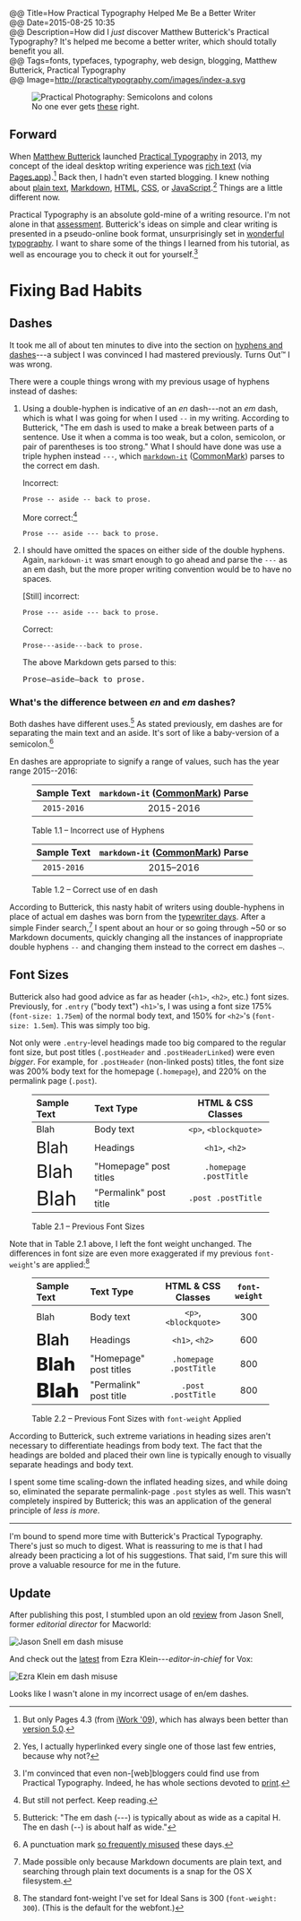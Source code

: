 @@ Title=How Practical Typography Helped Me Be a Better Writer  
@@ Date=2015-08-25 10:35  
@@ Description=How did I *just* discover Matthew Butterick's Practical Typography? It's helped me become a better writer, which should totally benefit you all.  
@@ Tags=fonts, typefaces, typography, web design, blogging, Matthew Butterick, Practical Typography  
@@ Image=http://practicaltypography.com/images/index-a.svg  

<figure>
	<img src="http://d.pr/i/17dhF+" alt="Practical Photography: Semicolons and colons">
	<figcaption>No one ever gets <a href="http://practicaltypography.com/semicolons-and-colons.html">these</a> right.</figcaption>
</figure>

## Forward

When [Matthew Butterick][wikipedia] launched [Practical Typography][practicaltypography] in 2013, my concept of the ideal desktop writing experience was [rich text][wikipedia 2] (via [Pages.app][wikipedia 3]).[^pages] Back then, I hadn't even started blogging. I knew nothing about [plain text][wikipedia 4], [Markdown][wikipedia 5], [HTML][wikipedia 6], [CSS][wikipedia 7], or [JavaScript][wikipedia 8].[^yes] Things are a little different now. 

Practical Typography is an absolute gold-mine of a writing resource. I'm not alone in that [assessment][macsparky]. Butterick's ideas on simple and clear writing is presented in a pseudo-online book format, unsurprisingly set in [wonderful typography][practicaltypography 2]. I want to share some of the things I learned from his tutorial, as well as encourage you to check it out for yourself.[^im]

# Fixing Bad Habits

## Dashes

It took me all of about ten minutes to dive into the section on [hyphens and dashes][practicaltypography 3]---a subject I was convinced I had mastered previously. Turns Out&trade; I was wrong.

There were a couple things wrong with my previous usage of hyphens instead of dashes:

1. Using a double-hyphen is indicative of an *en* dash---not an *em* dash, which is what I was going for when I used ` -- ` in my writing. According to Butterick, "The em dash is used to make a break be­tween parts of a sen­tence. Use it when a comma is too weak, but a colon, semi­colon, or pair of paren­the­ses is too strong." What I should have done was use a triple hyphen instead `---`, which [`markdown-it`][npmjs] ([CommonMark][cm]) parses to the correct em dash.

	Incorrect:
	
	```
	Prose -- aside -- back to prose.
	```
	
	More correct:[^but]
	
	```
	Prose --- aside --- back to prose.
	```
	
	
2. I should have omitted the spaces on either side of the double hyphens. Again, `markdown-it` was smart enough to go ahead and parse the `---` as an em dash, but the more proper writing convention would be to have no spaces.

	[Still] incorrect:
	
	```
	Prose --- aside --- back to prose.
	```
	
	Correct:
	
	```
	Prose---aside---back to prose.
	```
	
	The above Markdown gets parsed to this:
	<!-- I could have used `<mark>` here, but I was too lazy -->
	<pre>Prose&mdash;aside&mdash;back to prose.</pre>

### What's the difference between *en* and *em* dashes?

Both dashes have different uses.[^int] As stated previously, em dashes are for separating the main text and an aside. It's sort of like a baby-version of a semicolon.[^sc] 

En dashes are appropriate to signify a range of values, such has the year range 2015--2016:

<div class="table" id="endashes">

<figure>

| Sample Text | `markdown-it` ([CommonMark][cm]) Parse |    
| :---------: | :------------------------------------: |   
| `2015-2016` |                2015-2016               |
	
<figcaption>Table 1.1 &ndash; Incorrect use of Hyphens</figcaption>

</figure>

<figure>

| Sample Text | `markdown-it` ([CommonMark][cm]) Parse |  
| :---------: | :------------------------------------: |  
| `2015-2016` |             2015&ndash;2016            |

<figcaption>Table 1.2 &ndash; Correct use of en dash</figcaption>

</figure>

</div>

According to Butterick, this nasty habit of writers using double-hyphens in place of actual em dashes was born from the [typewriter days][practicaltypography 4]. After a simple Finder search,[^ma] I spent about an hour or so going through ~50 or so Markdown documents, quickly changing all the instances of inappropriate double hyphens ` -- ` and  changing them instead to the correct em dashes <span><code>&mdash;</code></span>.

## Font Sizes

Butterick also had good advice as far as header (`<h1>`, `<h2>`, etc.) font sizes. Previously, for `.entry` ("body text") `<h1>`'s, I was using a font size 175% (`font-size: 1.75em`) of the normal body text, and 150% for `<h2>`'s (`font-size: 1.5em`). This was simply too big. 

Not only were `.entry`-level headings made too big compared to the regular font size, but post titles (`.postHeader` and `.postHeaderLinked`) were even *bigger*. For example, for `.postHeader` (non-linked posts) titles, the font size was 200% body text for the homepage (`.homepage`), and 220% on the permalink page (`.post`). 

<div class="table" id="previousfontsizes">

<figure>

| Sample Text                                | Text Type              |   HTML & CSS Classes   |  
| :----------------------------------------- | :--------------------- | :--------------------: |  
| Blah                                       | Body text              |  `<p>`, `<blockquote>` |  
| <span style="font-size:1.75em">Blah</span> | Headings               |     `<h1>`, `<h2>`     |  
| <span style="font-size:2em">Blah</span>    | "Homepage" post titles | `.homepage .postTitle` |  
| <span style="font-size:2.2em">Blah</span>  | "Permalink" post title |   `.post .postTitle`   |

<figcaption>Table 2.1 &ndash; Previous Font Sizes</figcaption>

</figure>

</div>

Note that in Table 2.1 above, I left the font weight unchanged. The differences in font size are even more exaggerated if my previous `font-weight`'s are applied:[^std]

<div class="table" id="previousfontweightapplied">

<figure>

| Sample Text                                                | Text Type              |   HTML & CSS Classes   | `font-weight` | 
| :--------------------------------------------------------- | :--------------------- | :--------------------: | :-----------: |  
| Blah                                                       | Body text              |  `<p>`, `<blockquote>` |      300      |  
| <span style="font-size:1.75em;font-weight:600">Blah</span> | Headings               |     `<h1>`, `<h2>`     |      600      |  
| <span style="font-size:2em;font-weight:800">Blah</span>    | "Homepage" post titles | `.homepage .postTitle` |      800      |  
| <span style="font-size:2.2em;font-weight:800">Blah</span>  | "Permalink" post title |   `.post .postTitle`   |      800      |  

<figcaption>Table 2.2 &ndash; Previous Font Sizes with <code>font-weight</code> Applied</figcaption>

</figure>

</div>

According to Butterick, such extreme variations in heading sizes aren't necessary to differentiate headings from body text. The fact that the headings are bolded and placed their own line is typically enough to visually separate headings and body text. 

I spent some time scaling-down the inflated heading sizes, and while doing so, eliminated the separate permalink-page `.post` styles as well. This wasn't completely inspired by Butterick; this was an application of the general principle of *less is more*.

***

I'm bound to spend more time with Butterick's Practical Typography. There's just so much to digest. What is reassuring to me is that I had already been practicing a lot of his suggestions. That said, I'm sure this will prove a valuable resource for me in the future.

<div class="update">

## Update

After publishing this post, I stumbled upon an old [review][mw] from Jason Snell, former *editorial director* for Macworld:

<img class="jpg" src="http://d.pr/i/7mEj+" alt="Jason Snell em dash misuse">

And check out the [latest][vox] from Ezra Klein---*editor-in-chief* for Vox:

<img class="jpg" src="http://d.pr/i/12BRl+" alt="Ezra Klein em dash misuse">

Looks like I wasn't alone in my incorrect usage of en/em dashes.

</div>

[^but]: But still not perfect. Keep reading.
[^int]: Butterick: "The em dash (---) is typ­i­cally about as wide as a cap­i­tal H. The en dash (--) is about half as wide."
[^im]: I'm convinced that even non-[web]bloggers could find use from Practical Typography. Indeed, he has whole sections devoted to [print][practicaltypography 5].
[^ma]: Made possible only because Markdown documents are plain text, and searching through plain text documents is a snap for the OS X filesystem.
[^pages]: But only Pages 4.3 (from [iWork '09][wikipedia 9]), which has always been better than [version 5.0][macworld].
[^sc]: A punctuation mark [so frequently misused][practicaltypography 6] these days.
[^std]: The standard font-weight I've set for Ideal Sans is 300 (`font-weight: 300`). (This is the default for the webfont.)
[^yes]: Yes, I actually hyperlinked every single one of those last few entries, because why not?

[cm]: http://commonmark.org
[macsparky]: http://macsparky.com/blog/practicaltypography
[macworld]: http://www.macworld.com/article/2059208/pages-5-0-for-mac-review-apple-writes-a-new-chapter-for-its-word-processing-app.html
[mw]: http://www.macworld.com/article/1026829/powermacg5nextgeneration.html
[npmjs]: https://www.npmjs.com/package/markdown-it
[practicaltypography]: http://practicaltypography.com
[practicaltypography 2]: http://practicaltypography.com/equity.html
[practicaltypography 3]: http://practicaltypography.com/hyphens-and-dashes.html
[practicaltypography 4]: http://practicaltypography.com/typewriter-habits.html
[practicaltypography 5]: http://practicaltypography.com/research-papers.html
[practicaltypography 6]: http://practicaltypography.com/semicolons-and-colons.html
[wikipedia]: https://en.wikipedia.org/wiki/Matthew_Butterick
[wikipedia 2]: https://en.wikipedia.org/wiki/Formatted_text
[wikipedia 3]: https://en.wikipedia.org/wiki/Pages_(word_processor)
[wikipedia 4]: https://en.wikipedia.org/wiki/Plain_text
[wikipedia 5]: https://en.wikipedia.org/wiki/Markdown
[wikipedia 6]: https://en.wikipedia.org/wiki/HTML
[wikipedia 7]: https://en.wikipedia.org/wiki/Cascading_Style_Sheets
[wikipedia 8]: https://en.wikipedia.org/wiki/JavaScript
[wikipedia 9]: https://en.wikipedia.org/wiki/IWork#Versions
[vox]: http://www.vox.com/2015/8/25/9205801/hillary-clinton-joe-biden